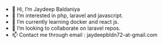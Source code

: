 - 👋 Hi, I’m Jaydeep Baldaniya
- 👀 I’m interested in php, laravel and javascript.
- 🌱 I’m currently learning docker and react js.
- 💞️ I’m looking to collaborate on laravel repos.
- 📫 Contact me through email : jaydeepbldn72-at-gmail.com

<!---
jaydeepbaldaniya/jaydeepbaldaniya is a ✨ special ✨ repository because its `README.md` (this file) appears on your GitHub profile.
You can click the Preview link to take a look at your changes.
--->
